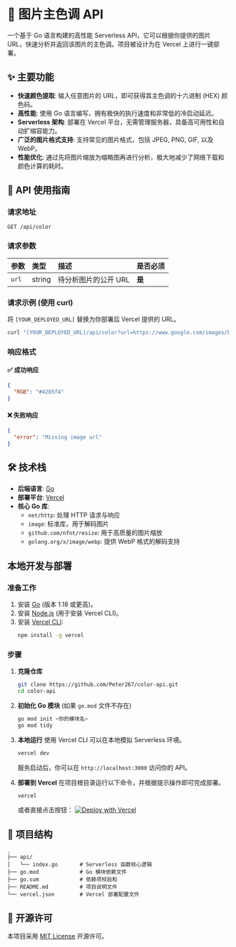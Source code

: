 # 🎨 图片主色调 API

一个基于 Go 语言构建的高性能 Serverless API，它可以根据你提供的图片 URL，快速分析并返回该图片的主色调。项目被设计为在 Vercel 上进行一键部署。

## ✨ 主要功能

-   **快速颜色提取**: 输入任意图片的 URL，即可获得其主色调的十六进制 (HEX) 颜色码。
-   **高性能**: 使用 Go 语言编写，拥有极快的执行速度和非常低的冷启动延迟。
-   **Serverless 架构**: 部署在 Vercel 平台，无需管理服务器，具备高可用性和自动扩缩容能力。
-   **广泛的图片格式支持**: 支持常见的图片格式，包括 JPEG, PNG, GIF, 以及 WebP。
-   **性能优化**: 通过先将图片缩放为缩略图再进行分析，极大地减少了网络下载和颜色计算的耗时。


## 🚀 API 使用指南

### 请求地址

```
GET /api/color
```

### 请求参数

| 参数 | 类型   | 描述               | 是否必须 |
| :--- | :----- | :----------------- | :------- |
| `url`  | string | 待分析图片的公开 URL | **是**   |

### 请求示例 (使用 curl)

将 `[YOUR_DEPLOYED_URL]` 替换为你部署后 Vercel 提供的 URL。

```bash
curl "[YOUR_DEPLOYED_URL]/api/color?url=https://www.google.com/images/branding/googlelogo/1x/googlelogo_color_272x92dp.png"
```

### 响应格式

#### ✅ 成功响应

```json
{
  "RGB": "#4285f4"
}
```

#### ❌ 失败响应

```json
{
  "error": "Missing image url"
}
```


## 🛠️ 技术栈

-   **后端语言**: [Go](https://go.dev/)
-   **部署平台**: [Vercel](https://vercel.com/)
-   **核心 Go 库**:
    -   `net/http`: 处理 HTTP 请求与响应
    -   `image`: 标准库，用于解码图片
    -   `github.com/nfnt/resize`: 用于高质量的图片缩放
    -   `golang.org/x/image/webp`: 提供 WebP 格式的解码支持


## 本地开发与部署

### 准备工作

1.  安装 [Go](https://go.dev/dl/) (版本 1.18 或更高)。
2.  安装 [Node.js](https://nodejs.org/) (用于安装 Vercel CLI)。
3.  安装 [Vercel CLI](https://vercel.com/docs/cli):
    ```bash
    npm install -g vercel
    ```

### 步骤

1.  **克隆仓库**
    ```bash
    git clone https://github.com/Peter267/color-api.git
    cd color-api
    ```

2.  **初始化 Go 模块** (如果 `go.mod` 文件不存在)
    ```bash
    go mod init <你的模块名>
    go mod tidy
    ```

3.  **本地运行**
    使用 Vercel CLI 可以在本地模拟 Serverless 环境。
    ```bash
    vercel dev
    ```
    服务启动后，你可以在 `http://localhost:3000` 访问你的 API。

4.  **部署到 Vercel**
    在项目根目录运行以下命令，并根据提示操作即可完成部署。
    ```bash
    vercel
    ```
    或者直接点击按钮：
    [![Deploy with Vercel](https://vercel.com/button)](https://vercel.com/new/clone?repository-url=https%3A%2F%2Fgithub.com%2FPeter267%2Fcolor-api)


## 📁 项目结构

```
.
├── api/
│   └── index.go       # Serverless 函数核心逻辑
├── go.mod             # Go 模块依赖文件
├── go.sum             # 依赖项校验和
├── README.md          # 项目说明文件
└── vercel.json        # Vercel 部署配置文件
```

## 📄 开源许可

本项目采用 [MIT License](LICENSE) 开源许可。
